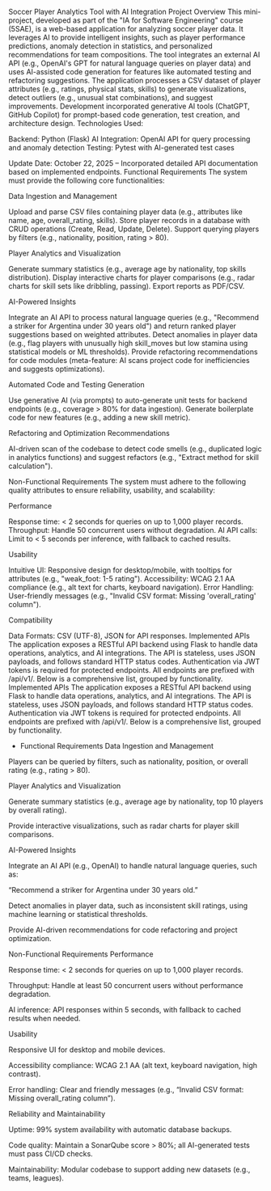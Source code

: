 Soccer Player Analytics Tool with AI Integration
Project Overview
This mini-project, developed as part of the "IA for Software Engineering" course (5SAE), is a web-based application for analyzing soccer player data. It leverages AI to provide intelligent insights, such as player performance predictions, anomaly detection in statistics, and personalized recommendations for team compositions. The tool integrates an external AI API (e.g., OpenAI's GPT for natural language queries on player data) and uses AI-assisted code generation for features like automated testing and refactoring suggestions.
The application processes a CSV dataset of player attributes (e.g., ratings, physical stats, skills) to generate visualizations, detect outliers (e.g., unusual stat combinations), and suggest improvements. Development incorporated generative AI tools (ChatGPT, GitHub Copilot) for prompt-based code generation, test creation, and architecture design.
Technologies Used:

Backend: Python (Flask)
AI Integration: OpenAI API for query processing and anomaly detection
Testing: Pytest with AI-generated test cases

Update Date: October 22, 2025 – Incorporated detailed API documentation based on implemented endpoints.
Functional Requirements
The system must provide the following core functionalities:

Data Ingestion and Management

Upload and parse CSV files containing player data (e.g., attributes like name, age, overall_rating, skills).
Store player records in a database with CRUD operations (Create, Read, Update, Delete).
Support querying players by filters (e.g., nationality, position, rating > 80).


Player Analytics and Visualization

Generate summary statistics (e.g., average age by nationality, top skills distribution).
Display interactive charts for player comparisons (e.g., radar charts for skill sets like dribbling, passing).
Export reports as PDF/CSV.


AI-Powered Insights

Integrate an AI API to process natural language queries (e.g., "Recommend a striker for Argentina under 30 years old") and return ranked player suggestions based on weighted attributes.
Detect anomalies in player data (e.g., flag players with unusually high skill_moves but low stamina using statistical models or ML thresholds).
Provide refactoring recommendations for code modules (meta-feature: AI scans project code for inefficiencies and suggests optimizations).


Automated Code and Testing Generation

Use generative AI (via prompts) to auto-generate unit tests for backend endpoints (e.g., coverage > 80% for data ingestion).
Generate boilerplate code for new features (e.g., adding a new skill metric).



Refactoring and Optimization Recommendations

AI-driven scan of the codebase to detect code smells (e.g., duplicated logic in analytics functions) and suggest refactors (e.g., "Extract method for skill calculation").



Non-Functional Requirements
The system must adhere to the following quality attributes to ensure reliability, usability, and scalability:

Performance

Response time: < 2 seconds for queries on up to 1,000 player records.
Throughput: Handle 50 concurrent users without degradation.
AI API calls: Limit to < 5 seconds per inference, with fallback to cached results.


Usability

Intuitive UI: Responsive design for desktop/mobile, with tooltips for attributes (e.g., "weak_foot: 1-5 rating").
Accessibility: WCAG 2.1 AA compliance (e.g., alt text for charts, keyboard navigation).
Error Handling: User-friendly messages (e.g., "Invalid CSV format: Missing 'overall_rating' column").



Compatibility

Data Formats: CSV (UTF-8), JSON for API responses.
Implemented APIs
The application exposes a RESTful API backend using Flask to handle data operations, analytics, and AI integrations. The API is stateless, uses JSON payloads, and follows standard HTTP status codes. Authentication via JWT tokens is required for protected endpoints.
All endpoints are prefixed with /api/v1/. Below is a comprehensive list, grouped by functionality.
Implemented APIs
The application exposes a RESTful API backend using Flask to handle data operations, analytics, and AI integrations. The API is stateless, uses JSON payloads, and follows standard HTTP status codes. Authentication via JWT tokens is required for protected endpoints.
All endpoints are prefixed with /api/v1/. Below is a comprehensive list, grouped by functionality.
- Functional Requirements
Data Ingestion and Management

Players can be queried by filters, such as nationality, position, or overall rating (e.g., rating > 80).

 Player Analytics and Visualization

Generate summary statistics (e.g., average age by nationality, top 10 players by overall rating).

Provide interactive visualizations, such as radar charts for player skill comparisons.


AI-Powered Insights

Integrate an AI API (e.g., OpenAI) to handle natural language queries, such as:

“Recommend a striker for Argentina under 30 years old.”

Detect anomalies in player data, such as inconsistent skill ratings, using machine learning or statistical thresholds.

Provide AI-driven recommendations for code refactoring and project optimization.

 Non-Functional Requirements
 Performance

Response time: < 2 seconds for queries on up to 1,000 player records.

Throughput: Handle at least 50 concurrent users without performance degradation.

AI inference: API responses within 5 seconds, with fallback to cached results when needed.

Usability

Responsive UI for desktop and mobile devices.

Accessibility compliance: WCAG 2.1 AA (alt text, keyboard navigation, high contrast).

Error handling: Clear and friendly messages (e.g., “Invalid CSV format: Missing overall_rating column”).


 Reliability and Maintainability

Uptime: 99% system availability with automatic database backups.

Code quality: Maintain a SonarQube score > 80%; all AI-generated tests must pass CI/CD checks.

Maintainability: Modular codebase to support adding new datasets (e.g., teams, leagues).

